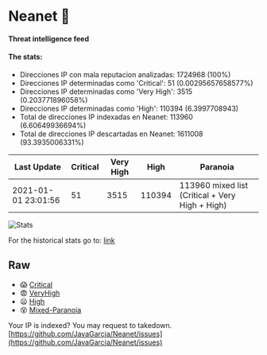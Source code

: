 # Neanet :hocho:
#### Threat intelligence feed
#### The stats:

- Direcciones IP con mala reputacion analizadas: 1724968 (100%)
- Direcciones IP determinadas como 'Critical':  51 (0.00295657658577%)
- Direcciones IP determinadas como 'Very High':  3515 (0.203771896058%)
- Direcciones IP determinadas como 'High':  110394 (6.3997708943)
- Total de direcciones IP indexadas en Neanet:  113960 (6.60649936694%)
- Total de direcciones IP descartadas en Neanet:  1611008 (93.3935006331%)

| Last Update | Critical | Very High | High | Paranoia |
| --- | --- | --- | --- | --- |
| 2021-01-01 23:01:56 | 51 | 3515 | 110394 | 113960 mixed list (Critical + Very High + High)|

![Stats](https://docs.google.com/spreadsheets/d/e/2PACX-1vSnaNMIXVabIpDJjufMlzH7poXnshF3mgd8Is1g9ytUEzVsP5my4Trn8f-xkoLLQ38xpL3HtmUexLo6/pubchart?oid=501124687&format=image)

For the historical stats go to: [link](/stats.csv)
## Raw
- :scream: [Critical](https://raw.githubusercontent.com/JavaGarcia/Neanet/master/blacklists/neanet_critical.txt)
- :fearful: [VeryHigh](https://raw.githubusercontent.com/JavaGarcia/Neanet/master/blacklists/neanet_veryHigh.txtt)
- :frowning: [High](https://raw.githubusercontent.com/JavaGarcia/Neanet/master/blacklists/neanet_high.txt)
- :dizzy_face: [Mixed-Paranoia](https://raw.githubusercontent.com/JavaGarcia/Neanet/master/blacklists/neanet_all.txt)


Your IP is indexed? You may request to takedown. [https://github.com/JavaGarcia/Neanet/issues](https://github.com/JavaGarcia/Neanet/issues)






































































































































































































































































































































































































































































































































































































































































































































































































































































































































































































































































































































































































































































































































































































































































































































































































































































































































































































































































































































































































































































































































































































































































































































































































































































































































































































































































































































































































































































































































































































































































































































































































































































































































